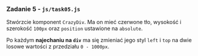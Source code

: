 ### Zadanie 5 - `js/task05.js`
Stwórzcie komponent `CrazyDiv`. Ma on mieć czerwone tło, wysokość i szerokość `100px` oraz `position` ustawione na `absolute`.

Po każdym **najechaniu na `div`** ma się zmieniać jego styl `left` i `top` na dwie losowe wartości z przedziału `0 - 1000px`.